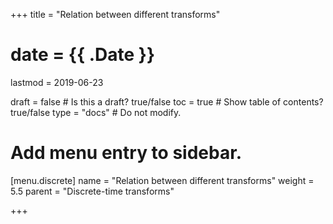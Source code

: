 +++
title = "Relation between different transforms"

# date = {{ .Date }}
lastmod = 2019-06-23

draft = false  # Is this a draft? true/false
toc = true  # Show table of contents? true/false
type = "docs"  # Do not modify.

# Add menu entry to sidebar.
[menu.discrete]
  name = "Relation between different transforms"
  weight = 5.5
  parent = "Discrete-time transforms"


+++
